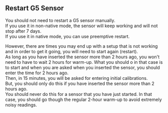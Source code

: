 ## Restart G5 Sensor  
  
You should not need to restart a G5 sensor manually.  
If you use it in non-native mode, the sensor will keep working and will not stop after 7 days.  
If you use it in native mode, you can use preemptive restart.  
  
However, there are times you may end up with a setup that is not working and in order to get it going, you will need to start again (restart).  
As long as you have inserted the sensor more than 2 hours ago, you won't need to have to wait 2 hours for warm-up.  What you should o in that case is to start and when you are asked when you inserted the sensor, you should enter the time for 2 hours ago.  
Then, in 15 minutes, you will be asked for entering initial calibrations.  
But, you should only do this if you have inserted the sensor more than 2 hours ago.  
You should never do this for a sensor that you have just started.  In that case, you should go though the regular 2-hour warm-up to avoid extremely noisy readings.  
  
